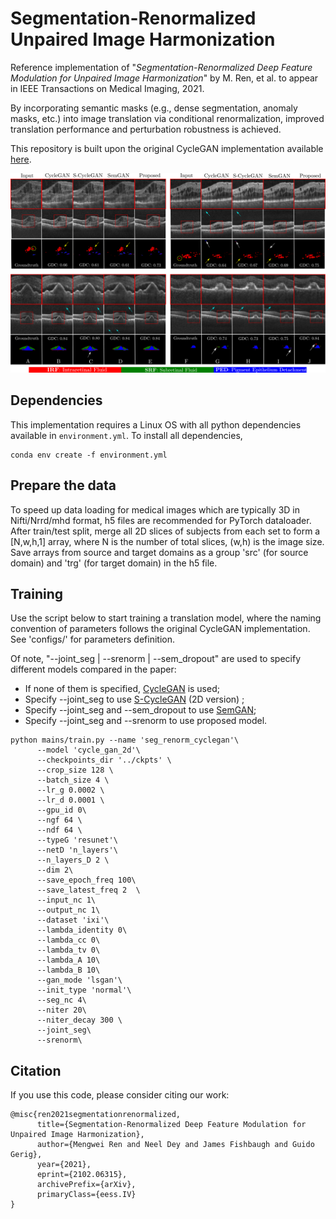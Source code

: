 # Segmentation-Renormalized Unpaired Image Harmonization 

Reference implementation of "*Segmentation-Renormalized Deep Feature Modulation for Unpaired Image Harmonization*" by M. Ren, et al. to appear in IEEE Transactions on Medical Imaging, 2021.

By incorporating semantic masks (e.g., dense segmentation, anomaly masks, etc.) into image translation via conditional renormalization, improved translation performance and perturbation robustness is achieved.

This repository is built upon the original CycleGAN implementation available [here](https://github.com/junyanz/pytorch-CycleGAN-and-pix2pix).

![harmonization example on OCT](example.png)

## Dependencies

This implementation requires a Linux OS with all python dependencies available in `environment.yml`. To install all dependencies,

```shell script
conda env create -f environment.yml
```

## Prepare the data
To speed up data loading for medical images which are typically 3D in Nifti/Nrrd/mhd format, h5 files are recommended for PyTorch dataloader. After train/test split, merge all 2D slices of subjects from each set to form a [N,w,h,1] array, where N is the number of total slices, (w,h) is the image size. Save arrays from source and target domains as a group 'src' (for source domain) and 'trg' (for target domain) in the h5 file. 

## Training
Use the script below to start training a translation model, where the naming convention of parameters follows the original CycleGAN implementation. See 'configs/' for parameters definition.

Of note, "--joint_seg | --srenorm | --sem_dropout" are used to specify different models compared in the paper:
- If none of them is specified, [CycleGAN](https://arxiv.org/abs/1703.10593) is used;
- Specify --joint_seg to use [S-CycleGAN](https://openaccess.thecvf.com/content_cvpr_2018/papers/Zhang_Translating_and_Segmenting_CVPR_2018_paper.pdf)  (2D version) ;
- Specify --joint_seg and --sem_dropout to use [SemGAN](https://arxiv.org/abs/1807.04409);
- Specify --joint_seg and --srenorm to use proposed model. 
```shell script
python mains/train.py --name 'seg_renorm_cyclegan'\
      --model 'cycle_gan_2d'\
      --checkpoints_dir '../ckpts' \
      --crop_size 128 \
      --batch_size 4 \
      --lr_g 0.0002 \
      --lr_d 0.0001 \
      --gpu_id 0\
      --ngf 64 \
      --ndf 64 \
      --typeG 'resunet'\
      --netD 'n_layers'\
      --n_layers_D 2 \
      --dim 2\
      --save_epoch_freq 100\
      --save_latest_freq 2  \
      --input_nc 1\
      --output_nc 1\
      --dataset 'ixi'\
      --lambda_identity 0\
      --lambda_cc 0\
      --lambda_tv 0\
      --lambda_A 10\
      --lambda_B 10\
      --gan_mode 'lsgan'\
      --init_type 'normal'\
      --seg_nc 4\
      --niter 20\
      --niter_decay 300 \
      --joint_seg\
      --srenorm\
```

## Citation
If you use this code, please consider citing our work:
```
@misc{ren2021segmentationrenormalized,
      title={Segmentation-Renormalized Deep Feature Modulation for Unpaired Image Harmonization}, 
      author={Mengwei Ren and Neel Dey and James Fishbaugh and Guido Gerig},
      year={2021},
      eprint={2102.06315},
      archivePrefix={arXiv},
      primaryClass={eess.IV}
}
```